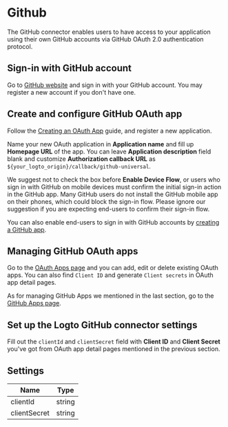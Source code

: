 # Github

The GitHub connector enables users to have access to your application using their own GitHub accounts via GitHub OAuth 2.0 authentication protocol.

## Sign-in with GitHub account

Go to [GitHub website](https://github.com/) and sign in with your GitHub account. You may register a new account if you don't have one.

## Create and configure GitHub OAuth app

Follow the [Creating an OAuth App](https://docs.github.com/en/developers/apps/building-oauth-apps/creating-an-oauth-app) guide, and register a new application.

Name your new OAuth application in **Application name** and fill up **Homepage URL** of the app.
You can leave **Application description** field blank and customize **Authorization callback URL** as `${your_logto_origin}/callback/github-universal`.

We suggest not to check the box before **Enable Device Flow**, or users who sign in with GitHub on mobile devices must confirm the initial sign-in action in the GitHub app. Many GitHub users do not install the GitHub mobile app on their phones, which could block the sign-in flow. Please ignore our suggestion if you are expecting end-users to confirm their sign-in flow.

You can also enable end-users to sign in with GitHub accounts by [creating a GitHub app](https://docs.github.com/en/developers/apps/building-github-apps/creating-a-github-app).

## Managing GitHub OAuth apps

Go to the [OAuth Apps page](https://github.com/settings/developers) and you can add, edit or delete existing OAuth apps.
You can also find `Client ID` and generate `Client secrets` in OAuth app detail pages.

As for managing GitHub Apps we mentioned in the last section, go to the [GitHub Apps page](https://github.com/settings/apps).

## Set up the Logto GitHub connector settings

Fill out the `clientId` and `clientSecret` field with **Client ID** and **Client Secret** you've got from OAuth app detail pages mentioned in the previous section.

## Settings

| Name         | Type   |
|--------------|--------|
| clientId     | string |
| clientSecret | string |
